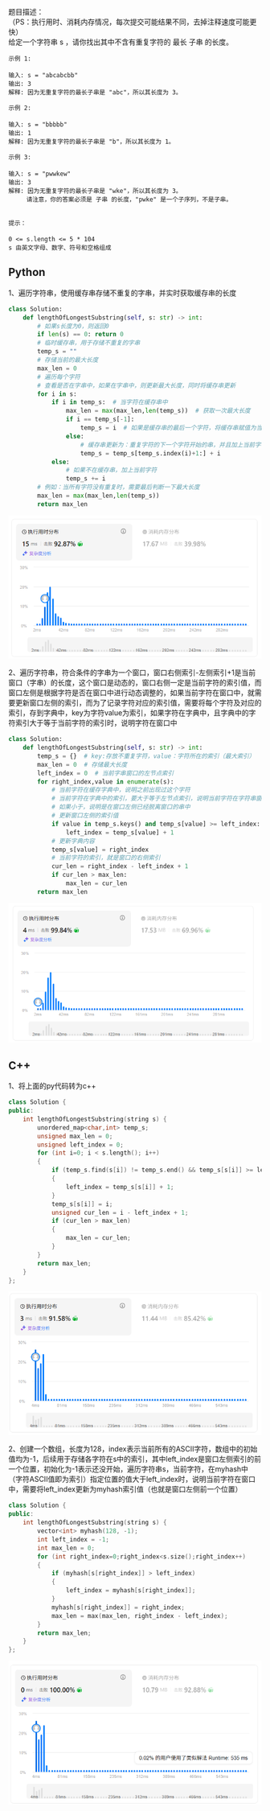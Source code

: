题目描述：  
（PS：执行用时、消耗内存情况，每次提交可能结果不同，去掉注释速度可能更快）  
给定一个字符串 s ，请你找出其中不含有重复字符的 最长 子串 的长度。
```
示例 1:

输入: s = "abcabcbb"
输出: 3 
解释: 因为无重复字符的最长子串是 "abc"，所以其长度为 3。
```
```
示例 2:

输入: s = "bbbbb"
输出: 1
解释: 因为无重复字符的最长子串是 "b"，所以其长度为 1。
```
```
示例 3:

输入: s = "pwwkew"
输出: 3
解释: 因为无重复字符的最长子串是 "wke"，所以其长度为 3。
     请注意，你的答案必须是 子串 的长度，"pwke" 是一个子序列，不是子串。
 
```
```
提示：

0 <= s.length <= 5 * 104
s 由英文字母、数字、符号和空格组成
```
## Python
1、遍历字符串，使用缓存串存储不重复的字串，并实时获取缓存串的长度
```python
class Solution:
    def lengthOfLongestSubstring(self, s: str) -> int:
        # 如果s长度为0，则返回0
        if len(s) == 0: return 0
        # 临时缓存串，用于存储不重复的字串
        temp_s = ""
        # 存储当前的最大长度
        max_len = 0
        # 遍历每个字符
        # 查看是否在字串中，如果在字串中，则更新最大长度，同时将缓存串更新
        for i in s:
            if i in temp_s:  # 当字符在缓存串中
                max_len = max(max_len,len(temp_s))  # 获取一次最大长度
                if i == temp_s[-1]:
                    temp_s = i  # 如果是缓存串的最后一个字符，将缓存串赋值为当前字符
                else:
                    # 缓存串更新为：重复字符的下一个字符开始的串，并且加上当前字符
                    temp_s = temp_s[temp_s.index(i)+1:] + i
            else:
                # 如果不在缓存串，加上当前字符
                temp_s += i
        # 例如：当所有字符没有重复时，需要最后判断一下最大长度
        max_len = max(max_len,len(temp_s))
        return max_len
```
![alt text](images/image-11.png)

2、遍历字符串，符合条件的字串为一个窗口，窗口右侧索引-左侧索引+1是当前窗口（字串）的长度，这个窗口是动态的，窗口右侧一定是当前字符的索引值，而窗口左侧是根据字符是否在窗口中进行动态调整的，如果当前字符在窗口中，就需要更新窗口左侧的索引，而为了记录字符对应的索引值，需要将每个字符及对应的索引，存到字典中，key为字符value为索引，如果字符在字典中，且字典中的字符索引大于等于当前字符的索引时，说明字符在窗口中
```python
class Solution:
    def lengthOfLongestSubstring(self, s: str) -> int:
        temp_s = {}  # key:存放不重复字符，value：字符所在的索引（最大索引）
        max_len = 0  # 存储最大长度
        left_index = 0  # 当前字串窗口的左节点索引
        for right_index,value in enumerate(s):
            # 当前字符在缓存字典中，说明之前出现过这个字符
            # 当前字符在字典中的索引，要大于等于左节点索引，说明当前字符在字符串窗口中
            # 如果小于，说明是在窗口左侧已经脱离窗口的串中
            # 更新窗口左侧的索引值
            if value in temp_s.keys() and temp_s[value] >= left_index:
                left_index = temp_s[value] + 1
            # 更新字典内容
            temp_s[value] = right_index
            # 当前字符的索引，就是窗口的右侧索引
            cur_len = right_index - left_index + 1
            if cur_len > max_len:
                max_len = cur_len
        return max_len
```
![alt text](images/image-13.png)


## C++
1、将上面的py代码转为c++
```c++
class Solution {
public:
    int lengthOfLongestSubstring(string s) {
        unordered_map<char,int> temp_s;
        unsigned max_len = 0;
        unsigned left_index = 0;
        for (int i=0; i < s.length(); i++)
        {
            if (temp_s.find(s[i]) != temp_s.end() && temp_s[s[i]] >= left_index)
            {
                left_index = temp_s[s[i]] + 1;
            }
            temp_s[s[i]] = i;
            unsigned cur_len = i - left_index + 1;
            if (cur_len > max_len)
            {
                max_len = cur_len;
            }
        }
        return max_len;
    }
};
```
![alt text](images/image-12.png)

2、创建一个数组，长度为128，index表示当前所有的ASCII字符，数组中的初始值均为-1，后续用于存储各字符在s中的索引，其中left_index是窗口左侧索引的前一个位置，初始化为-1表示还没开始，遍历字符串s，当前字符，在myhash中（字符ASCII值即为索引）指定位置的值大于left_index时，说明当前字符在窗口中，需要将left_index更新为myhash索引值（也就是窗口左侧前一个位置）
```c++
class Solution {
public:
    int lengthOfLongestSubstring(string s) {
        vector<int> myhash(128, -1);
        int left_index = -1;
        int max_len = 0;
        for (int right_index=0;right_index<s.size();right_index++)
        {
            if (myhash[s[right_index]] > left_index)
            {
                left_index = myhash[s[right_index]];
            }
            myhash[s[right_index]] = right_index;
            max_len = max(max_len, right_index - left_index);
        }
        return max_len;
    }
};
```
![alt text](images/image-14.png)
